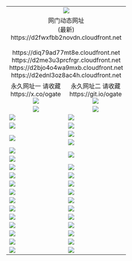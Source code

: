 ﻿<table>
  <tr></tr>
  <tr><td colspan=2 align=center><img src="https://d2fwxfbb2novdn.cloudfront.net/Up/oGate.jpg" /></td></tr>
  <tr><td colspan=2 align=center>网门动态网址<br/>(最新)
<br>https://d2fwxfbb2novdn.cloudfront.net
<br/>
<br>https://diq79ad77mt8e.cloudfront.net
<br>https://d2me3u3prcfrgr.cloudfront.net
<br>https://d2bjo4o4wa9mxb.cloudfront.net
<br>https://d2ednl3oz8ac4h.cloudfront.net
    </td>
  </tr>
  <tr>
    <td align=center>永久网址一 请收藏<br/>https://x.co/ogate<br><a href="https://d2fwxfbb2novdn.cloudfront.net/Up/0WMGDL1.png"><img src="https://d2fwxfbb2novdn.cloudfront.net/Up/0WMGD1.png" /></a></td>
    <td align=center>永久网址二 请收藏<br/>https://git.io/ogate<br><a href="https://d2fwxfbb2novdn.cloudfront.net/Up/0WMGDL2.png"><img src="https://d2fwxfbb2novdn.cloudfront.net/Up/0WMGD2.png" /></a></td>
  </tr>
  <tr>
    <td align=center><a href="https://d2fwxfbb2novdn.cloudfront.net/?from=github"><img src="https://d2fwxfbb2novdn.cloudfront.net/Up/0WMPG.jpg" /></a></td>
    <td align=center><a href="https://d2fwxfbb2novdn.cloudfront.net/ogUP.aspx?name=0oGate.apk&from=github"><img src="https://d2fwxfbb2novdn.cloudfront.net/Up/0WMAZ.jpg" /></a></td>
  </tr>
  <tr>
    <td><a href="https://d2fwxfbb2novdn.cloudfront.net/oNote.aspx?id=oGate&from=github" target="_blank"><img src="https://d2fwxfbb2novdn.cloudfront.net/Up/0WCYY.jpg" /></a></td>
    <td><a href="https://d2fwxfbb2novdn.cloudfront.net/oNote.aspx?id=oNote&from=github" target="_blank"><img src="https://d2fwxfbb2novdn.cloudfront.net/Up/0WZTT.jpg" /></a></td>
  </tr>
  <tr>
    <td><a href="https://d2fwxfbb2novdn.cloudfront.net/ogDY.aspx?from=github" target="_blank"><img src="https://d2fwxfbb2novdn.cloudfront.net/Up/DY.jpg"/></a></td>
    <td><a href="https://d2fwxfbb2novdn.cloudfront.net/ogST.aspx?from=github" target="_blank"><img src="https://d2fwxfbb2novdn.cloudfront.net/Up/ST.jpg"/></a></td>
  </tr>
  <tr>
    <td rowspan=2><a href="https://d2fwxfbb2novdn.cloudfront.net/ogUP.aspx?name=WJ.mp4&count=240P:5,480P:1&from=github" target="_blank"><img src="https://d2fwxfbb2novdn.cloudfront.net/Up/WJ.jpg" /></a></td>
    <td><a href="https://d2fwxfbb2novdn.cloudfront.net/ogUP.aspx?name=DKC.mp4&count=17&from=github" target="_blank"><img src="https://d2fwxfbb2novdn.cloudfront.net/Up/DKC.jpg" /></a></td> 
  </tr>
  <tr>
    <td><a href="https://d2fwxfbb2novdn.cloudfront.net/ogUP.aspx?name=LRWS.mp4&count=6B:17,5A:10,5B:35,4A:14,4B:19,3A:10,3B:26,2A:16,2B:21,1A:23,1B:29&from=github" target="_blank"><img src="https://d2fwxfbb2novdn.cloudfront.net/Up/LRWS.jpg" /></a></td>
  </tr>
  <tr>
    <td><a href="https://d2fwxfbb2novdn.cloudfront.net/ogUP.aspx?name=JQR.mp4&count=2&from=github" target="_blank"><img src="https://d2fwxfbb2novdn.cloudfront.net/Up/JQR.jpg" /></a></td>   
    <td rowspan=2><a href="https://d2fwxfbb2novdn.cloudfront.net/ogUP.aspx?name=JP.mp4&count=9&from=github" target="_blank"><img src="https://d2fwxfbb2novdn.cloudfront.net/Up/JP.jpg" /></td>
  </tr>
  <tr>
    <td><a href="https://d2fwxfbb2novdn.cloudfront.net/ogUP.aspx?name=ZSJ.mp4&count=16&from=github" target="_blank"><img src="https://d2fwxfbb2novdn.cloudfront.net/Up/ZSJ.jpg" /></a></td>
  </tr>
  <tr>
    <td><a href="https://d2fwxfbb2novdn.cloudfront.net/ogUP.aspx?name=SSZJ.mp4&count=240P:6,480P:6&from=github" target="_blank"><img src="https://d2fwxfbb2novdn.cloudfront.net/Up/SSZJ.jpg" /></a></td>
    <td><a href="https://d2fwxfbb2novdn.cloudfront.net/ogUP.aspx?name=WH.mp4&from=github" target="_blank"><img src="https://d2fwxfbb2novdn.cloudfront.net/Up/WH.jpg" /></a></td>
  </tr>
  <tr>
    <td><a href="https://d2fwxfbb2novdn.cloudfront.net/ogUP.aspx?name=3XZM.mp4&count=240P:1,480P:1&from=github" target="_blank"><img src="https://d2fwxfbb2novdn.cloudfront.net/Up/3XZM.jpg" /></a></td>
    <td><a href="https://d2fwxfbb2novdn.cloudfront.net/ogUP.aspx?name=DWHM.mp4&from=github" target="_blank"><img src="https://d2fwxfbb2novdn.cloudfront.net/Up/DWHM.jpg" /></a></td>
  </tr>
  <tr>
    <td><a href="https://d2fwxfbb2novdn.cloudfront.net/ogUP.aspx?name=TRHY.mp4&from=github" target="_blank"><img src="https://d2fwxfbb2novdn.cloudfront.net/Up/TRHY.jpg" /></a></td>
    <td><a href="https://d2fwxfbb2novdn.cloudfront.net/ogUP.aspx?name=XTFY.mp4&count=24&from=github" target="_blank"><img src="https://d2fwxfbb2novdn.cloudfront.net/Up/XTFY.jpg" /></a></td>
  </tr>
  <tr>
    <td><a href="https://d2fwxfbb2novdn.cloudfront.net/ogUP.aspx?name=4SQQ.mp4&count=06:17&current=06:17&from=github" target="_blank"><img src="https://d2fwxfbb2novdn.cloudfront.net/Up/4SQQ0.jpg" /></a></td>
    <td><a href="https://d2fwxfbb2novdn.cloudfront.net/ogUP.aspx?name=4SHQ.mp4&count=06:19&current=06:19&from=github" target="_blank"><img src="https://d2fwxfbb2novdn.cloudfront.net/Up/4SHQ0.jpg" /></a></td>
  </tr>
  <tr>
    <td><a href="https://d2fwxfbb2novdn.cloudfront.net/ogUP.aspx?name=4SZG.mp4&count=06:20&current=06:20&from=github" target="_blank"><img src="https://d2fwxfbb2novdn.cloudfront.net/Up/4SZG0.jpg" /></a></td>
    <td><a href="https://d2fwxfbb2novdn.cloudfront.net/ogUP.aspx?name=4SDJ.mp4&count=06:32&current=06:31&from=github" target="_blank"><img src="https://d2fwxfbb2novdn.cloudfront.net/Up/4SDJ0.jpg" /></a></td>
  </tr>
  <tr>
    <td><a href="https://d2fwxfbb2novdn.cloudfront.net/onUP.aspx?name=https://x.co/dtw99&from=github" target="_blank"><img src="https://d2fwxfbb2novdn.cloudfront.net/Up/0DTW.jpg"/></a></td>
    <td><a href="https://d2fwxfbb2novdn.cloudfront.net/onUP.aspx?name=https://d2ao90bsskjq20.cloudfront.net/acenter/&from=github" target="_blank"><img src="https://d2fwxfbb2novdn.cloudfront.net/Up/0TDW.jpg" /></a></td>
  </tr>
  <tr>
    <td><a href="https://d2fwxfbb2novdn.cloudfront.net/onUP.aspx?name=https://d23nscda4f4lvy.cloudfront.net/gb/nsc413.htm&from=github" target="_blank"><img src="https://d2fwxfbb2novdn.cloudfront.net/Up/0DJY.jpg" /></a></td>
    <td><a href="https://d2fwxfbb2novdn.cloudfront.net/onUP.aspx?name=https://dgocdxv5343dc.cloudfront.net/xtr/gb/prog204.html&from=github" target="_blank"><img src="https://d2fwxfbb2novdn.cloudfront.net/Up/0XTR.jpg" /></a></td>
  </tr>
  <tr>
    <td><a href="https://d2fwxfbb2novdn.cloudfront.net/onUP.aspx?name=https://d7203y8eitivv.cloudfront.net&from=github" target="_blank"><img src="https://d2fwxfbb2novdn.cloudfront.net/Up/0MHW.jpg" /></a></td>
    <td><a href="https://d2fwxfbb2novdn.cloudfront.net/onUP.aspx?name=https://d38z1xzg5vtneh.cloudfront.net&from=github" target="_blank"><img src="https://d2fwxfbb2novdn.cloudfront.net/Up/0ZJW.jpg" /></a></td>
  </tr>
  <tr>
    <td><a href="https://d2fwxfbb2novdn.cloudfront.net/ogUP.aspx?name=FG.zip&from=github" target="_blank"><img src="https://d2fwxfbb2novdn.cloudfront.net/Up/FG.jpg" /></a></td>
    <td><a href="https://d2fwxfbb2novdn.cloudfront.net/ogUP.aspx?name=FGA.apk&from=github" target="_blank"><img src="https://d2fwxfbb2novdn.cloudfront.net/Up/FGA.jpg" /></a></td>
  </tr>
  <tr>
    <td><a href="https://d2fwxfbb2novdn.cloudfront.net/ogUP.aspx?name=U.zip&from=github" target="_blank"><img src="https://d2fwxfbb2novdn.cloudfront.net/Up/U.jpg" /></a></td>
    <td><a href="https://d2fwxfbb2novdn.cloudfront.net/ogUP.aspx?name=UA.apk&from=github" target="_blank"><img src="https://d2fwxfbb2novdn.cloudfront.net/Up/UA.jpg" /></a></td>
  </tr>
  <tr>
    <td><a href="https://d2fwxfbb2novdn.cloudfront.net/ogUP.aspx?name=0iPPOTV.zip&from=github" target="_blank"><img src="https://d2fwxfbb2novdn.cloudfront.net/Up/0iPPOTV.jpg" /></a></td>
    <td><a href="https://d2fwxfbb2novdn.cloudfront.net/ogUP.aspx?name=0iNTD.apk&from=github" target="_blank"><img src="https://d2fwxfbb2novdn.cloudfront.net/Up/0iNTD.jpg" /></a></td>
  </tr>
</table>
